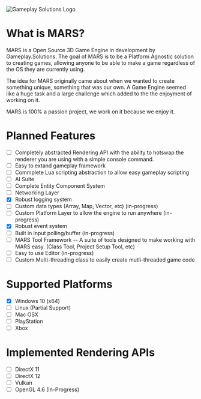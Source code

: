 ![Gameplay Solutions Logo](http://gameplay.solutions/wp-content/uploads/2017/11/GSLogo_large-300x169.png)
# What is MARS?
MARS is a Open Source 3D Game Engine in development by Gameplay.Solutions. 
The goal of MARS is to be a Platform Agnostic solution to creating games, allowing anyone to be able to make a game regardless of the OS they are currently using.

The idea for MARS originally came about when we wanted to create something unique, something that was our own. 
A Game Engine seemed like a huge task and a large challenge which added to the the enjoyment of working on it.

MARS is 100% a passion project, we work on it because we enjoy it.

# Planned Features
- [ ] Completely abstracted Rendering API with the ability to hotswap the renderer you are using with a simple console command.
- [ ] Easy to extand gameplay framework
- [ ] Commplete Lua scripting abstraction to allow easy gameplay scripting
- [ ] AI Suite
- [ ] Complete Entity Component System
- [ ] Networking Layer
- [x] Robust logging system
- [ ] Custom data types (Array, Map, Vector, etc) (in-progress)
- [ ] Custom Platform Layer to allow the engine to run anywhere (in-progress)
- [x] Robust event system
- [ ] Built in input polling/buffer (in-progress)
- [ ] MARS Tool Framework -- A suite of tools designed to make working with MARS easy. (Class Tool, Project Setup Tool, etc)
- [ ] Easy to use Editor (in-progress)
- [ ] Custom Multi-threading class to easily create mutli-threaded game code

# Supported Platforms
 - [x] Windows 10 (x64)
 - [ ] Linux (Partial Support)
 - [ ] Mac OSX
 - [ ] PlayStation
 - [ ] Xbox

# Implemented Rendering APIs
- [ ] DirectX 11
- [ ] DirectX 12
- [ ] Vulkan
- [ ] OpenGL 4.6 (In-Progress)

